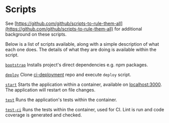 # Scripts

See [https://github.com/github/scripts-to-rule-them-all](https://github.com/github/scripts-to-rule-them-all)
for additional background on these scripts.

Below is a list of scripts available, along with a simple description of
what each one does. The details of what they are doing is available within the
script.

[`bootstrap`](bootstrap)
Installs project's direct dependencies e.g. npm packages.

[`deploy`](deploy)
Clone [ci-deployment](https://github.com/nhsuk/ci-deployment.git) repo and
execute `deploy` script.

[`start`](start)
Starts the application within a container, available on [localhost:3000](http://localhost:3000).
The application will restart on file changes.

[`test`](test)
Runs the application's tests within the container.

[`test-ci`](test-ci)
Runs the tests within the container, used for CI. Lint is run and code coverage is generated and checked.
